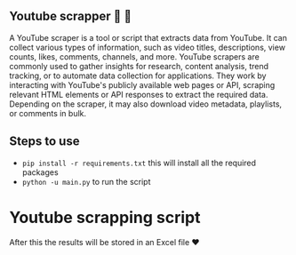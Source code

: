 ## Youtube scrapper :tada: :rocket:
A YouTube scraper is a tool or script that extracts data from YouTube. It can collect various types of information, such as video titles, descriptions, view counts, likes, comments, channels, and more. YouTube scrapers are commonly used to gather insights for research, content analysis, trend tracking, or to automate data collection for applications. They work by interacting with YouTube's publicly available web pages or API, scraping relevant HTML elements or API responses to extract the required data. Depending on the scraper, it may also download video metadata, playlists, or comments in bulk.

## Steps to use
- ```pip install -r requirements.txt``` this will install all the required packages
- ```python -u main.py``` to run the script 

# Youtube scrapping script


After this the results will be stored in an Excel file ❤️
